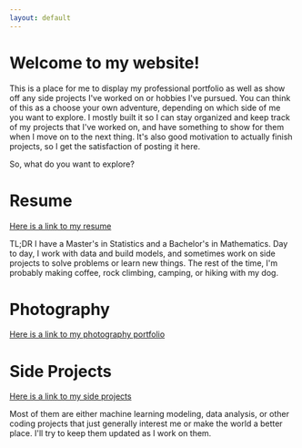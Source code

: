 ```yaml
---
layout: default
---
```


# Welcome to my website!

This is a place for me to display my professional portfolio as well as show off any side projects I've worked on or hobbies I've pursued. You can think of this as a choose your own adventure, depending on which side of me you want to explore. I mostly built it so I can stay organized and keep track of my projects that I've worked on, and have something to show for them when I move on to the next thing. It's also good motivation to actually finish projects, so I get the satisfaction of posting it here.

So, what do you want to explore?

# Resume

[Here is a link to my resume](./resume.md)

TL;DR 
I have a Master's in Statistics and a Bachelor's in Mathematics. Day to day, I work with data and build models, and sometimes work on side projects to solve problems or learn new things. The rest of the time, I'm probably making coffee, rock climbing, camping, or hiking with my dog.

# Photography

[Here is a link to my photography portfolio](./photography.md)

# Side Projects

[Here is a link to my side projects](./side-projects.md)

Most of them are either machine learning modeling, data analysis, or other coding projects that just generally interest me or make the world a better place. I'll try to keep them updated as I work on them.
